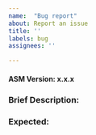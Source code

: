 ```yaml
---
name:  "Bug report"
about: Report an issue
title: ''
labels: bug
assignees: ''

---
```


#### ASM Version: x.x.x

### Brief Description: 
 <!--What happened? -->


### Expected: 
 <!-- What should of happened? -->